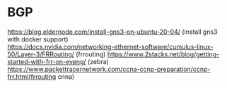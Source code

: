 # BGP
https://blog.eldernode.com/install-gns3-on-ubuntu-20-04/ (install gns3 with docker support)\
https://docs.nvidia.com/networking-ethernet-software/cumulus-linux-50/Layer-3/FRRouting/ (frrouting)
https://www.2stacks.net/blog/getting-started-with-frr-on-eveng/ (zebra)
https://www.packettracernetwork.com/ccna-ccnp-preparation/ccnp-frr.html(frrouting cnna)
